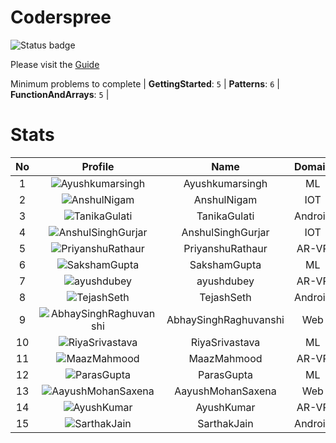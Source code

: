 
Coderspree
==========


![Status badge](https://github.com/InnogeeksOrganization/coderspree/actions/workflows/checkSubmission.yml/badge.svg)  


Please visit the [Guide](./Guide/README.md)  


Minimum problems to complete | **GettingStarted**: `5` | **Patterns**: `6` | **FunctionAndArrays**: `5` |   

# Stats
  

|No|Profile|Name|Domain|Year|Solved|
| :---: | :---: | :---: | :---: | :---: | :---: |
|1|![Ayushkumarsingh](https://avatars.githubusercontent.com/u/84376218?v=4&s=100)|Ayushkumarsingh|ML|2|45|
|2|![AnshulNigam](https://avatars.githubusercontent.com/u/74321084?v=4&s=100)|AnshulNigam|IOT|2|43|
|3|![TanikaGulati](https://avatars.githubusercontent.com/u/84376218?v=4&s=100)|TanikaGulati|Android|2|36|
|4|![AnshulSinghGurjar](https://avatars.githubusercontent.com/u/90499262?v=4&s=100)|AnshulSinghGurjar|IOT|2|35|
|5|![PriyanshuRathaur](https://avatars.githubusercontent.com/u/86730388?v=4&s=100)|PriyanshuRathaur|AR-VR|2|33|
|6|![SakshamGupta](https://avatars.githubusercontent.com/u/78898621?v=4&s=100)|SakshamGupta|ML|2|32|
|7|![ayushdubey](https://avatars.githubusercontent.com/u/33064931?v=4&s=100)|ayushdubey|AR-VR|2|29|
|8|![TejashSeth](https://avatars.githubusercontent.com/u/84376218?v=4&s=100)|TejashSeth|Android|2|28|
|9|![AbhaySinghRaghuvanshi](https://avatars.githubusercontent.com/u/84376218?v=4&s=100)|AbhaySinghRaghuvanshi|Web|2|28|
|10|![RiyaSrivastava](https://avatars.githubusercontent.com/u/84376218?v=4&s=100)|RiyaSrivastava|ML|2|26|
|11|![MaazMahmood](https://avatars.githubusercontent.com/u/83294849?v=4&s=100)|MaazMahmood|AR-VR|2|25|
|12|![ParasGupta](https://avatars.githubusercontent.com/u/60445527?v=4&s=100)|ParasGupta|ML|3|25|
|13|![AayushMohanSaxena](https://avatars.githubusercontent.com/u/84376218?v=4&s=100)|AayushMohanSaxena|Web|2|23|
|14|![AyushKumar](https://avatars.githubusercontent.com/u/77633249?v=4&s=100)|AyushKumar|AR-VR|2|20|
|15|![SarthakJain](https://avatars.githubusercontent.com/u/84376218?v=4&s=100)|SarthakJain|Android|2|19|
